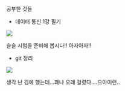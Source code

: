 공부한 것들
- 데이터 통신 1강 필기
<img src="https://img1.daumcdn.net/thumb/R1280x0/?scode=mtistory2&fname=https%3A%2F%2Fk.kakaocdn.net%2Fdn%2FeRrg5n%2FbtqEx0Bsbrb%2FjULfUb0IzakMqMA4tY3ohK%2Fimg.png"/>

슬슬 시험을 준비해 봅시다!!
아자아자!!

- git 정리
<img src="https://img1.daumcdn.net/thumb/R1280x0/?scode=mtistory2&fname=https%3A%2F%2Fk.kakaocdn.net%2Fdn%2FSVXTT%2FbtqExCOjjoY%2FuqiU183tOxmT5r1vQhnDNk%2Fimg.png"/>

생각 난 김에 했는데...꽤나 오래 걸렸다....으아이런..
